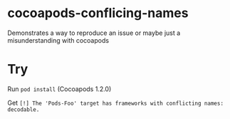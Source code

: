# cocoapods-conflicing-names
Demonstrates a way to reproduce an issue or maybe just a misunderstanding with cocoapods

# Try
Run `pod install` (Cocoapods 1.2.0)

Get `[!] The 'Pods-Foo' target has frameworks with conflicting names: decodable.`

